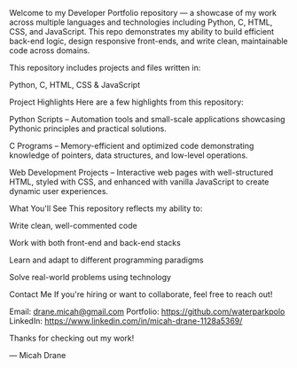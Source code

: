 Welcome to my Developer Portfolio repository — a showcase of my work across multiple languages and technologies including Python, C, HTML, CSS, and JavaScript. This repo demonstrates my ability to build efficient back-end logic, design responsive front-ends, and write clean, maintainable code across domains.

This repository includes projects and files written in:

Python, C, HTML, CSS & JavaScript 

 Project Highlights
Here are a few highlights from this repository:

Python Scripts – Automation tools and small-scale applications showcasing Pythonic principles and practical solutions.

C Programs – Memory-efficient and optimized code demonstrating knowledge of pointers, data structures, and low-level operations.

Web Development Projects – Interactive web pages with well-structured HTML, styled with CSS, and enhanced with vanilla JavaScript to create dynamic user experiences.

 What You'll See
This repository reflects my ability to:

Write clean, well-commented code

Work with both front-end and back-end stacks

Learn and adapt to different programming paradigms

Solve real-world problems using technology

 Contact Me
If you're hiring or want to collaborate, feel free to reach out!

Email: drane.micah@gmail.com
Portfolio: https://github.com/waterparkpolo
LinkedIn: https://www.linkedin.com/in/micah-drane-1128a5369/

Thanks for checking out my work!

— Micah Drane
